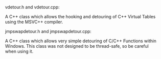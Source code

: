 vdetour.h and vdetour.cpp:

A C++ class which allows the hooking and detouring of C++ Virtual Tables using the MSVC++ compiler.

jmpswapdetour.h and jmpswapdetour.cpp:

A C++ class which allows very simple detouring of C/C++ Functions within Windows.
This class was not designed to be thread-safe, so be careful when using it.